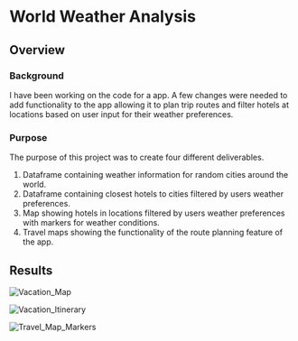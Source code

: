 # World Weather Analysis

## Overview

### Background
I have been working on the code for a app. A few changes were needed to add functionality to the app allowing it to plan trip routes and filter hotels at locations based on user input for their weather preferences.

### Purpose
The purpose of this project was to create four different deliverables.
1. Dataframe containing  weather information for random cities around the world.
2. Dataframe containing closest hotels to cities filtered by users weather preferences.
3. Map showing hotels in locations filtered by users weather preferences with markers for weather conditions.
4. Travel maps showing the functionality of the route planning feature of the app.

## Results

![Vacation_Map](Vaction_Search/WeatherPy_vacation_map.PNG)

![Vacation_Itinerary](Vacation_Itinerary/WeatherPy_travel_map.PNG)

![Travel_Map_Markers](Vacation_Itinerary/WeatherPy_travel_map_markers.PNG)

